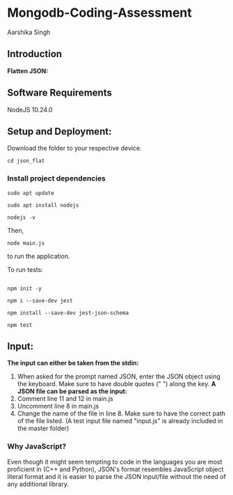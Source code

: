# Mongodb-Coding-Assessment
Aarshika Singh

## Introduction

**Flatten JSON:**

## Software Requirements
NodeJS 10.24.0

## Setup and Deployment:
Download the folder to your respective device. 

```
cd json_flat
```

### Install project dependencies

```
sudo apt update

sudo apt install nodejs

nodejs -v
```

Then,

```
node main.js
```

to run the application.

To run tests:

```

npm init -y

npm i --save-dev jest

npm install --save-dev jest-json-schema

npm test
```

## Input: 
**The input can either be taken from the stdin:**
1) When asked for the prompt named JSON, enter the JSON object using the keyboard. Make sure to have double quotes (" ") along the key.
**A JSON file can be parsed as the input:**
1) Comment line 11 and 12 in main.js
2) Uncomment line 8 in main.js
3) Change the name of the file in line 8. Make sure to have the correct path of the file listed. (A test input file named "input.js" is already included in the master folder)

### Why JavaScript?
Even though it might seem tempting to code in the languages you are most proficient in (C++ and Python), JSON's format resembles JavaScript object literal format and it is easier to parse the JSON input/file without the need of any additional library.


